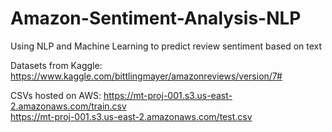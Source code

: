 # Amazon-Sentiment-Analysis-NLP
Using NLP and Machine Learning to predict review sentiment based on text

Datasets from Kaggle: https://www.kaggle.com/bittlingmayer/amazonreviews/version/7#  

CSVs hosted on AWS: 
  https://mt-proj-001.s3.us-east-2.amazonaws.com/train.csv  
  https://mt-proj-001.s3.us-east-2.amazonaws.com/test.csv
